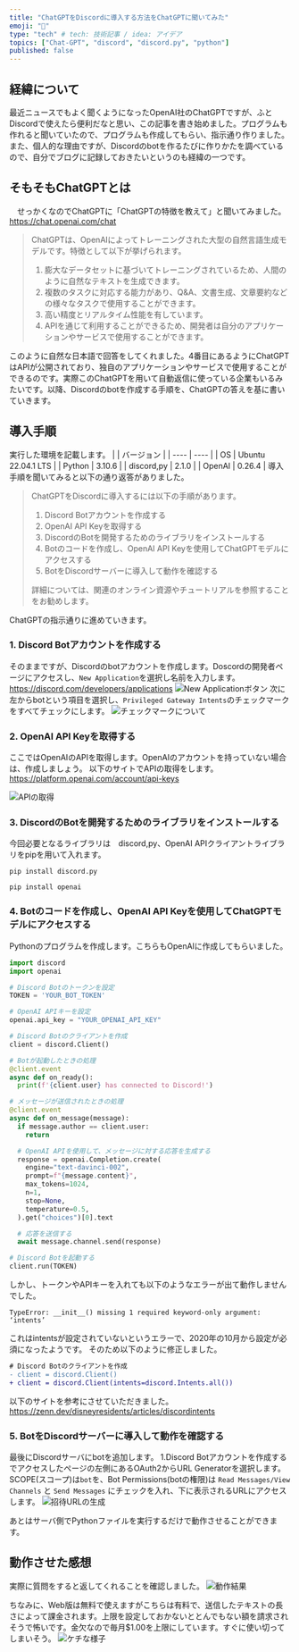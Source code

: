 ```yaml
---
title: "ChatGPTをDiscordに導入する方法をChatGPTに聞いてみた"
emoji: "💬"
type: "tech" # tech: 技術記事 / idea: アイデア
topics: ["Chat-GPT", "discord", "discord.py", "python"]
published: false
---
```


## 経緯について
  最近ニュースでもよく聞くようになったOpenAI社のChatGPTですが、ふとDiscordで使えたら便利だなと思い、この記事を書き始めました。プログラムも作れると聞いていたので、プログラムも作成してもらい、指示通り作りました。また、個人的な理由ですが、Discordのbotを作るたびに作りかたを調べているので、自分でブログに記録しておきたいというのも経緯の一つです。

## そもそもChatGPTとは
　せっかくなのでChatGPTに「ChatGPTの特徴を教えて」と聞いてみました。
  https://chat.openai.com/chat

  > ChatGPTは、OpenAIによってトレーニングされた大型の自然言語生成モデルです。特徴として以下が挙げられます。
  > 1. 膨大なデータセットに基づいてトレーニングされているため、人間のように自然なテキストを生成できます。
  > 2. 複数のタスクに対応する能力があり、Q&A、文書生成、文章要約などの様々なタスクで使用することができます。
  > 3. 高い精度とリアルタイム性能を有しています。
  > 4. APIを通じて利用することができるため、開発者は自分のアプリケーションやサービスで使用することができます。
  
  このように自然な日本語で回答をしてくれました。4番目にあるようにChatGPTはAPIが公開されており、独自のアプリケーションやサービスで使用することができるのです。実際このChatGPTを用いて自動返信に使っている企業もいるみたいです。以降、Discordのbotを作成する手順を、ChatGPTの答えを基に書いていきます。

## 導入手順
  実行した環境を記載します。
  |  | バージョン |
  | ---- | ---- |
  | OS | Ubuntu 22.04.1 LTS |
  | Python | 3.10.6 |
  | discord,py | 2.1.0 |
  | OpenAI | 0.26.4 |
  導入手順を聞いてみると以下の通り返答がありました。
  > ChatGPTをDiscordに導入するには以下の手順があります。
  > 1. Discord Botアカウントを作成する
  > 2. OpenAI API Keyを取得する
  > 3. DiscordのBotを開発するためのライブラリをインストールする
  > 4. Botのコードを作成し、OpenAI API Keyを使用してChatGPTモデルにアクセスする
  > 5. BotをDiscordサーバーに導入して動作を確認する
  >
  > 詳細については、関連のオンライン資源やチュートリアルを参照することをお勧めします。

  ChatGPTの指示通りに進めていきます。

### 1. Discord Botアカウントを作成する
  そのままですが、Discordのbotアカウントを作成します。Doscordの開発者ページにアクセスし、`New Application`を選択し名前を入力します。
  https://discord.com/developers/applications
  ![New Applicationボタン](/images/discord-1.jpg)
  次に左からbotという項目を選択し、`Privileged Gateway Intents`のチェックマークをすべてチェックにします。
  ![チェックマークについて](/images/discord-2.jpg)

### 2. OpenAI API Keyを取得する
  ここではOpenAIのAPIを取得します。OpenAIのアカウントを持っていない場合は、作成しましょう。
  以下のサイトでAPIの取得をします。
  https://platform.openai.com/account/api-keys

  ![APIの取得](/images/discord-3.jpg)

### 3. DiscordのBotを開発するためのライブラリをインストールする
  今回必要となるライブラリは　discord,py、OpenAI APIクライアントライブラリをpipを用いて入れます。
  ```shell
  pip install discord.py
  ```
  ``` shell
  pip install openai
  ```

### 4. Botのコードを作成し、OpenAI API Keyを使用してChatGPTモデルにアクセスする
  Pythonのプログラムを作成します。こちらもOpenAIに作成してもらいました。
  ```python :main.py
  import discord
  import openai

  # Discord Botのトークンを設定
  TOKEN = 'YOUR_BOT_TOKEN'

  # OpenAI APIキーを設定
  openai.api_key = "YOUR_OPENAI_API_KEY"

  # Discord Botのクライアントを作成
  client = discord.Client()

  # Botが起動したときの処理
  @client.event
  async def on_ready():
    print(f'{client.user} has connected to Discord!')

  # メッセージが送信されたときの処理
  @client.event
  async def on_message(message):
    if message.author == client.user:
      return

    # OpenAI APIを使用して、メッセージに対する応答を生成する
    response = openai.Completion.create(
      engine="text-davinci-002",
      prompt=f"{message.content}",
      max_tokens=1024,
      n=1,
      stop=None,
      temperature=0.5,
    ).get("choices")[0].text

    # 応答を送信する
    await message.channel.send(response)

  # Discord Botを起動する
  client.run(TOKEN)
  ```

  しかし、トークンやAPIキーを入れても以下のようなエラーが出て動作しませんでした。
  ``` shell
  TypeError: __init__() missing 1 required keyword-only argument: ‘intents’
  ```

  これはintentsが設定されていないというエラーで、2020年の10月から設定が必須になったようです。
  そのため以下のように修正しました。
  ```diff python
  # Discord Botのクライアントを作成
  - client = discord.Client()
  + client = discord.Client(intents=discord.Intents.all())
  ```
  以下のサイトを参考にさせていただきました。
  https://zenn.dev/disneyresidents/articles/discordintents

### 5. BotをDiscordサーバーに導入して動作を確認する
  最後にDiscordサーバにbotを追加します。
  1.Discord Botアカウントを作成する　でアクセスしたページの左側にあるOAuth2からURL Generatorを選択します。SCOPE(スコープ)は`bot`を、Bot Permissions(botの権限)は `Read Messages/View Channels` と `Send Messages` にチェックを入れ、下に表示されるURLにアクセスします。
  ![招待URLの生成](/images/discord-4.jpg)

  あとはサーバ側でPythonファイルを実行するだけで動作させることができます。

## 動作させた感想
  実際に質問をすると返してくれることを確認しました。
  ![動作結果](/images/discord-5.jpg)

  ちなみに、Web版は無料で使えますがこちらは有料で、送信したテキストの長さによって課金されます。上限を設定しておかないととんでもない額を請求されそうで怖いです。金欠なので毎月$1.00を上限にしています。すぐに使い切ってしまいそう。
  ![ケチな様子](/images/discord-6.jpg)